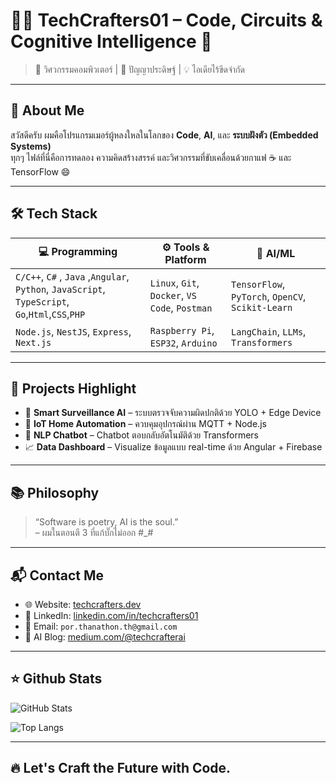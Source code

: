 # 👨‍💻 TechCrafters01 – Code, Circuits & Cognitive Intelligence 🤖

> 🚀 วิศวกรรมคอมพิวเตอร์ | 🧠 ปัญญาประดิษฐ์ | 💡 ไอเดียไร้ขีดจำกัด

---

## 📂 About Me

สวัสดีครับ ผมคือโปรแกรมเมอร์ผู้หลงใหลในโลกของ **Code**, **AI**, และ **ระบบฝังตัว (Embedded Systems)**  
ทุกๆ ไฟล์ที่นี่คือการทดลอง ความคิดสร้างสรรค์ และวิศวกรรมที่ขับเคลื่อนด้วยกาแฟ ☕ และ TensorFlow 😄

---

## 🛠️ Tech Stack

| 💻 Programming | ⚙️ Tools & Platform | 🤖 AI/ML |
|---------------|----------------------|---------|
| `C/C++`, `C#` , `Java`  ,`Angular`, `Python`, `JavaScript`, `TypeScript`, `Go`,`Html`,`CSS`,`PHP`  | `Linux`, `Git`, `Docker`, `VS Code`, `Postman` | `TensorFlow`, `PyTorch`, `OpenCV`, `Scikit-Learn` |
| `Node.js`, `NestJS`, `Express`, `Next.js` | `Raspberry Pi`, `ESP32`, `Arduino` | `LangChain`, `LLMs`, `Transformers` |

---

## 🔬 Projects Highlight

- 🎯 **Smart Surveillance AI** – ระบบตรวจจับความผิดปกติด้วย YOLO + Edge Device  
- 📡 **IoT Home Automation** – ควบคุมอุปกรณ์ผ่าน MQTT + Node.js  
- 🧠 **NLP Chatbot** – Chatbot ตอบกลับอัตโนมัติด้วย Transformers  
- 📈 **Data Dashboard** – Visualize ข้อมูลแบบ real-time ด้วย Angular + Firebase

---

## 📚 Philosophy

> “Software is poetry, AI is the soul.”  
> – ผมในตอนตี 3 ที่แก้บั๊กไม่ออก #_#

---

## 📬 Contact Me

- 🌐 Website: [techcrafters.dev](https://www.google.co.th)
- 💼 LinkedIn: [linkedin.com/in/techcrafters01](https://linkedin.com)
- 📧 Email: `por.thanathon.th@gmail.com`
- 🧠 AI Blog: [medium.com/@techcrafterai](https://medium.com)

---

## ⭐ Github Stats

![GitHub Stats](https://github-readme-stats.vercel.app/api?username=TechCrafters01&show_icons=true&theme=radical)

![Top Langs](https://github-readme-stats.vercel.app/api/top-langs/?username=TechCrafters01&layout=compact&theme=tokyonight)

---

## 🔥 Let's Craft the Future with Code.
